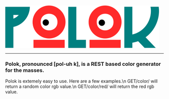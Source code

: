 ![Polok Logo](https://github.com/lbrad23105/polok/blob/master/images/polok.png)</br><hr>
### Polok, pronounced [pol-uh k], is a REST based color generator for the masses.
Polok is extemely easy to use. Here are a few examples.\n
GET/color/ will return a random color rgb value.\n
GET/color/red/ will return the red rgb value.
